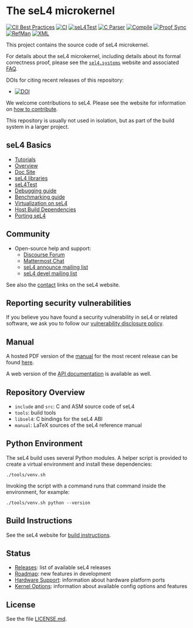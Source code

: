 <!--
     Copyright 2014, General Dynamics C4 Systems

     SPDX-License-Identifier: GPL-2.0-only
-->

The seL4 microkernel
====================

[![CII Best Practices](https://bestpractices.coreinfrastructure.org/projects/5003/badge)](https://bestpractices.coreinfrastructure.org/projects/5003)
[![CI](https://github.com/seL4/seL4/actions/workflows/push.yml/badge.svg)](https://github.com/seL4/seL4/actions/workflows/push.yml)
[![seL4Test](https://github.com/seL4/seL4/actions/workflows/sel4test-deploy.yml/badge.svg)](https://github.com/seL4/seL4/actions/workflows/sel4test-deploy.yml)
[![C Parser](https://github.com/seL4/seL4/actions/workflows/cparser.yml/badge.svg)](https://github.com/seL4/seL4/actions/workflows/cparser.yml)
[![Compile](https://github.com/seL4/seL4/actions/workflows/compilation-checks.yml/badge.svg)](https://github.com/seL4/seL4/actions/workflows/compilation-checks.yml)
[![Proof Sync](https://github.com/seL4/seL4/actions/workflows/preprocess-deploy.yml/badge.svg)](https://github.com/seL4/seL4/actions/workflows/preprocess-deploy.yml)
[![RefMan](https://github.com/seL4/seL4/actions/workflows/manual.yml/badge.svg)](https://github.com/seL4/seL4/actions/workflows/manual.yml)
[![XML](https://github.com/seL4/seL4/actions/workflows/xml_lint.yml/badge.svg)](https://github.com/seL4/seL4/actions/workflows/xml_lint.yml)

This project contains the source code of seL4 microkernel.

For details about the seL4 microkernel, including details about its formal
correctness proof, please see the [`sel4.systems`][1] website and associated
[FAQ][2].

DOIs for citing recent releases of this repository:

- [![DOI][4]](https://doi.org/10.5281/zenodo.591727)

We welcome contributions to seL4. Please see the website for information
on [how to contribute][3].

This repository is usually not used in isolation, but as part of the build
system in a larger project.

  [1]: http://sel4.systems/
  [2]: https://sel4.systems/About/FAQ.html
  [3]: https://sel4.systems/Contribute/
  [4]: https://zenodo.org/badge/DOI/10.5281/zenodo.591727.svg
  [5]: https://sel4.systems/Info/Docs/seL4-manual-latest.pdf
  [6]: https://docs.sel4.systems/projects/buildsystem/host-dependencies.html
  [7]: https://docs.sel4.systems/releases/seL4.html
  [8]: https://docs.sel4.systems/projects/sel4/api-doc.html

seL4 Basics
---------------

- [Tutorials](https://docs.sel4.systems/Tutorials)
- [Overview](https://sel4.systems/Learn/)
- [Doc Site](https://docs.sel4.systems/)
- [seL4 libraries](https://docs.sel4.systems/projects/user_libs)
- [seL4Test](https://docs.sel4.systems/projects/sel4test/)
- [Debugging guide](https://docs.sel4.systems/projects/sel4-tutorials/debugging-guide.html)
- [Benchmarking guide](https://docs.sel4.systems/projects/sel4-tutorials/benchmarking-guide.html)
- [Virtualization on seL4](https://docs.sel4.systems/projects/virtualization/)
- [Host Build Dependencies](https://docs.sel4.systems/projects/buildsystem/host-dependencies.html)
- [Porting seL4](https://docs.sel4.systems/projects/sel4/porting.html)

Community
---------

- Open-source help and support:
  - [Discourse Forum](https://sel4.discourse.group/)
  - [Mattermost Chat](https://mattermost.trustworthy.systems/sel4-external/)
  - [seL4 announce mailing list](https://lists.sel4.systems/postorius/lists/announce.sel4.systems)
  - [seL4 devel mailing list](https://lists.sel4.systems/postorius/lists/devel.sel4.systems)

See also the [contact] links on the seL4 website.

[contact]: https://sel4.systems/contact.html

Reporting security vulnerabilities
----------------------------------

If you believe you have found a security vulnerability in seL4 or related
software, we ask you to follow our [vulnerability disclosure policy][VDP].

[VDP]: https://github.com/seL4/seL4/blob/master/SECURITY.md

Manual
------

A hosted PDF version of the [manual](manual/) for the most recent release can be found [here][5].

A web version of the [API documentation][8] is available as well.

Repository Overview
-------------------

- `include` and `src`: C and ASM source code of seL4
- `tools`: build tools
- `libsel4`: C bindings for the seL4 ABI
- `manual`: LaTeX sources of the seL4 reference manual

Python Environment
------------------

The seL4 build uses several Python modules. A helper script is provided to
create a virtual environment and install these dependencies:

```
./tools/venv.sh
```

Invoking the script with a command runs that command inside the environment,
for example:

```
./tools/venv.sh python --version
```

Build Instructions
------------------

See the seL4 website for [build instructions][6].

Status
------

- [Releases][7]: list of available seL4 releases
- [Roadmap](https://sel4.systems/roadmap.html): new features in development
- [Hardware Support](https://docs.sel4.systems/Hardware/): information about hardware platform ports
- [Kernel Options](https://docs.sel4.systems/projects/sel4/configurations.html): information about available
  config options and features

License
-------

See the file [LICENSE.md](./LICENSE.md).

